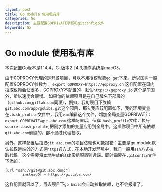 ```yaml
---
layout: post
title: Go module 使用私有库
categories: Go
description: 主要配置GOPRIVATE字段和gitconfig文件
keywords: Go
---
```


# Go module 使用私有库
本次配置Go版本是1.14.4，Git版本2.24.3,操作系统是macOS。

由于GOPROXY代理的是开源项目，可以不用授权就能`go get`下来，所以国内一般配置GOPROXY参数为：
`export GOPROXY=https://goproxy.cn`
这样配置在国内拉取依赖会快很多，GOPROXY不配置的，默认`https://goproxy.io`,这个是在国外，所以速度会很慢。
如果你的依赖项目是在自己域名下部署的（`github.com`,`gitlab.com`同理），例如，我的项目下依赖`git.abc,com/app/golibs.git`这个项目，那么我应该配置如下，我的环境变量在`.bash_profile`文件中，我用`vim`编辑这个文件，增加全局变量GOPRIVATE：
`export GOPRIVATE=git.abc.com`
这样配置后，保存`.bash_profile`文件，执行`source .bash_profile`,把刚才添加的变量应用到全局中。这样你项目中所有依赖`git.abc.com`前缀的，都不通过代理拉取。

另外，这样配置后拉取`git.abc.com`的项目依赖也可能报错：主要是go module默认拉取远端的的方式是`https`的方式，在本地开发环境中，我们一般用`ssh`方式拉取代码。这个需要将本地生成的ssh密钥配置到远端。同时需要在`.gitconfig`文件下添加：

```shell
[url "ssh://git@git.abc.com:"]
        insteadOf = https://git.abc.com/
```

这样配置就可以了，再去项目下`go build`会自动拉取依赖，也不会报错了。
